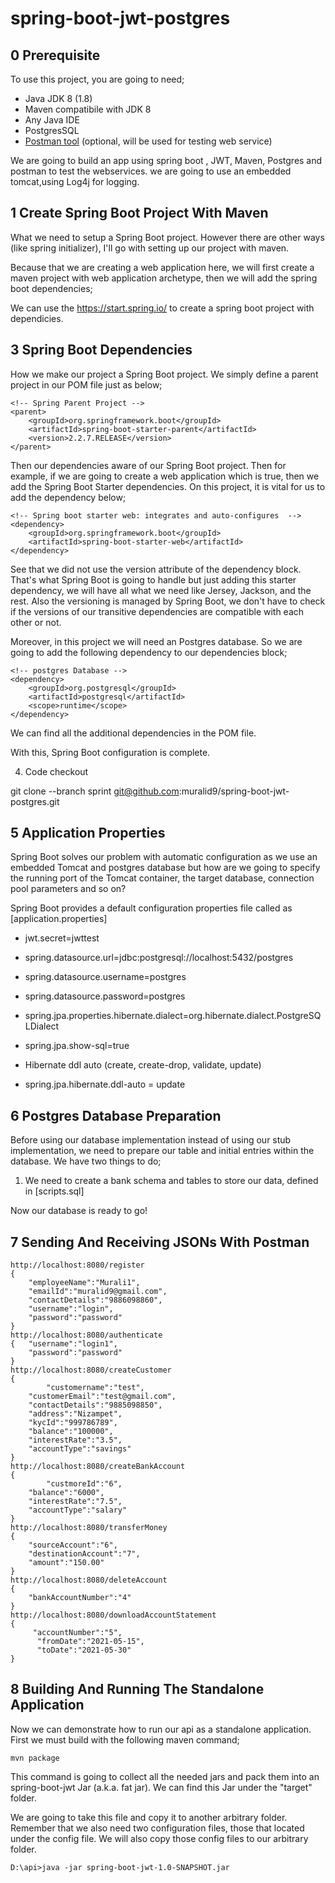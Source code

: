 # spring-boot-jwt-postgres

 0 Prerequisite 
----------------------------
To use this project, you are going to need;

- Java JDK 8 (1.8)
- Maven compatibile with JDK 8
- Any Java IDE
- PostgresSQL
- [Postman tool](https://www.getpostman.com/) (optional, will be used for testing web service)

We are going to build an app using spring boot , JWT, Maven, Postgres and postman to test the webservices.
we are going to use an embedded tomcat,using Log4j for logging. 

1 Create Spring Boot Project With Maven
----------------------------------------
What we need to setup a Spring Boot project. However there are other ways (like spring initializer),
I'll go with setting up our project with maven.

Because that we are creating a web application here, we will first create a maven project with web
application archetype, then we will add the spring boot dependencies;

We can use the https://start.spring.io/ to create a spring boot project with dependicies.


 3 Spring Boot Dependencies
---------------------------
How we make our project a Spring Boot project. We simply define a parent project in our POM file
just as below;

```
<!-- Spring Parent Project -->
<parent>
	<groupId>org.springframework.boot</groupId>
	<artifactId>spring-boot-starter-parent</artifactId>
	<version>2.2.7.RELEASE</version>
</parent>
```

Then our dependencies aware of our Spring Boot project. Then for example, if we are going to create
a web application which is true, then we add the Spring Boot Starter dependencies. On this project,
it is vital for us to add the dependency below;

```
<!-- Spring boot starter web: integrates and auto-configures  -->
<dependency>
	<groupId>org.springframework.boot</groupId>
	<artifactId>spring-boot-starter-web</artifactId>
</dependency>
```

See that we did not use the version attribute of the dependency block. That's what Spring Boot is 
going to handle but just adding this starter dependency, we will have all what we need like Jersey,
Jackson, and the rest. Also the versioning is managed by Spring Boot, we don't have to check if
the versions of our transitive dependencies are compatible with each other or not.

Moreover, in this project we will need an Postgres database. So we are going to add the following
dependency to our dependencies block;

```
<!-- postgres Database -->
<dependency>
	<groupId>org.postgresql</groupId>
	<artifactId>postgresql</artifactId>
	<scope>runtime</scope>
</dependency>
```

We can find all the additional  dependencies in the POM file.

With this, Spring Boot configuration is complete.


4. Code checkout 

 git clone --branch sprint git@github.com:muralid9/spring-boot-jwt-postgres.git


 
5 Application Properties
-------------------------

Spring Boot solves our problem with automatic configuration as we use an embedded Tomcat and postgres
database but how are we going to specify the running port of the Tomcat container, the target database, 
connection pool parameters and so on?

Spring Boot provides a default configuration properties file called as [application.properties]
- jwt.secret=jwttest
- spring.datasource.url=jdbc:postgresql://localhost:5432/postgres 
- spring.datasource.username=postgres 
- spring.datasource.password=postgres 
- spring.jpa.properties.hibernate.dialect=org.hibernate.dialect.PostgreSQLDialect 
- spring.jpa.show-sql=true 

- Hibernate ddl auto (create, create-drop, validate, update)
- spring.jpa.hibernate.ddl-auto = update 



6 Postgres Database Preparation
--------------------------
Before using our database implementation instead of using our stub implementation, we need to prepare our table
and initial entries within the database. We have two things to do;

1. We need to create a bank schema and tables  to store our data, defined in [scripts.sql] 

Now our database is ready to go!



7 Sending And Receiving JSONs With Postman
--------------------------------------------
```
http://localhost:8080/register
{
	"employeeName":"Murali1",
	"emailId":"muralid9@gmail.com",
	"contactDetails":"9886098860",
	"username":"login",
	"password":"password"
}
http://localhost:8080/authenticate
{	"username":"login1",
	"password":"password"
}
http://localhost:8080/createCustomer
{
    	"customername":"test",
	"customerEmail":"test@gmail.com",
	"contactDetails":"9885098850",
	"address":"Nizampet",
	"kycId":"999786789",
	"balance":"100000",
	"interestRate":"3.5",
	"accountType":"savings"
}
http://localhost:8080/createBankAccount
{
    	"custmoreId":"6",
	"balance":"6000",
	"interestRate":"7.5",
	"accountType":"salary"
}
http://localhost:8080/transferMoney
{
	"sourceAccount":"6",
	"destinationAccount":"7",
	"amount":"150.00"
}
http://localhost:8080/deleteAccount
{
	"bankAccountNumber":"4"
}
http://localhost:8080/downloadAccountStatement
{
	 "accountNumber":"5",
	  "fromDate":"2021-05-15",
	  "toDate":"2021-05-30"
}
```

8 Building And Running The Standalone Application
---------------------------------------------------
Now we can demonstrate how to run our api as a standalone application. First we must build with the following
maven command;

```
mvn package
```

This command is going to collect all the needed jars and pack them into an spring-boot-jwt Jar (a.k.a. fat jar). We can find this
Jar under the "target" folder. 

We are going to take this file and copy it to another arbitrary folder. Remember that we also need two configuration files,
those that located under the config file. We will also copy those config files to our arbitrary folder.

```
D:\api>java -jar spring-boot-jwt-1.0-SNAPSHOT.jar
